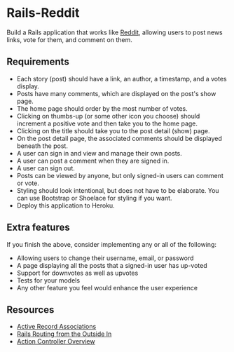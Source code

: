 # Rails-Reddit

Build a Rails application that works like [Reddit](https://news.ycombinator.com/), allowing users to post news links, vote for them, and comment on them.

## Requirements

- Each story (post) should have a link, an author, a timestamp, and a votes display.
- Posts have many comments, which are displayed on the post's show page.
- The home page should order by the most number of votes.
- Clicking on thumbs-up (or some other icon you choose) should increment a positive vote and then take you to the home page.
- Clicking on the title should take you to the post detail (show) page.
- On the post detail page, the associated comments should be displayed beneath the post.
- A user can sign in and view and manage their own posts.
- A user can post a comment when they are signed in.
- A user can sign out.
- Posts can be viewed by anyone, but only signed-in users can comment or vote.
- Styling should look intentional, but does not have to be elaborate. You can use Bootstrap or Shoelace for styling if you want.
- Deploy this application to Heroku.

## Extra features

If you finish the above, consider implementing any or all of the following:

- Allowing users to change their username, email, or password
- A page displaying all the posts that a signed-in user has up-voted
- Support for downvotes as well as upvotes
- Tests for your models
- Any other feature you feel would enhance the user experience

## Resources

- [Active Record Associations](http://guides.rubyonrails.org/association_basics.html)
- [Rails Routing from the Outside In](http://guides.rubyonrails.org/routing.html)
- [Action Controller Overview](http://guides.rubyonrails.org/action_controller_overview.html)